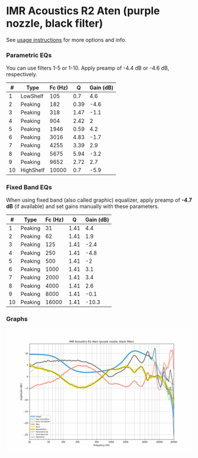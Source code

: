 # IMR Acoustics R2 Aten (purple nozzle, black filter)
See [usage instructions](https://github.com/jaakkopasanen/AutoEq#usage) for more options and info.

### Parametric EQs
You can use filters 1-5 or 1-10. Apply preamp of -4.4 dB or -4.6 dB, respectively.

|   # | Type      |   Fc (Hz) |    Q |   Gain (dB) |
|-----|-----------|-----------|------|-------------|
|   1 | LowShelf  |       105 | 0.7  |         4.6 |
|   2 | Peaking   |       182 | 0.39 |        -4.6 |
|   3 | Peaking   |       318 | 1.47 |        -1.1 |
|   4 | Peaking   |       904 | 2.42 |         2   |
|   5 | Peaking   |      1946 | 0.59 |         4.2 |
|   6 | Peaking   |      3016 | 4.83 |        -1.7 |
|   7 | Peaking   |      4255 | 3.39 |         2.9 |
|   8 | Peaking   |      5675 | 5.94 |        -3.2 |
|   9 | Peaking   |      9652 | 2.72 |         2.7 |
|  10 | HighShelf |     10000 | 0.7  |        -5.9 |

### Fixed Band EQs
When using fixed band (also called graphic) equalizer, apply preamp of **-4.7 dB** (if available) and set gains manually with these parameters.

|   # | Type    |   Fc (Hz) |    Q |   Gain (dB) |
|-----|---------|-----------|------|-------------|
|   1 | Peaking |        31 | 1.41 |         4.4 |
|   2 | Peaking |        62 | 1.41 |         1.9 |
|   3 | Peaking |       125 | 1.41 |        -2.4 |
|   4 | Peaking |       250 | 1.41 |        -4.8 |
|   5 | Peaking |       500 | 1.41 |        -2   |
|   6 | Peaking |      1000 | 1.41 |         3.1 |
|   7 | Peaking |      2000 | 1.41 |         3.4 |
|   8 | Peaking |      4000 | 1.41 |         2.6 |
|   9 | Peaking |      8000 | 1.41 |        -0.1 |
|  10 | Peaking |     16000 | 1.41 |       -10.3 |

### Graphs
![](./IMR%20Acoustics%20R2%20Aten%20(purple%20nozzle,%20black%20filter).png)
